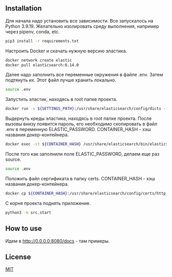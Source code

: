 ## Installation

Для начала надо установить все зависимости. Все запускалось на Python 3.9.19. Желательно изолировать среду выполнения, например через pipenv, conda, etc.

```bash
pip3 install -r requirements.txt
```

Настроить Docker и скачать нужную версию эластика.

```bash
docker network create elastic
docker pull elasticsearch:8.14.0
```

Далее надо заполнить все переменные окружения в файле .env. Затем подтянуть их. Этот файл лучше хранить локально.

```bash
source .env
```

Запустить эластик, находясь в root папке проекта.

```bash
docker run -v ${SETTINGS_PATH}:/usr/share/elasticsearch/config/dicts --name elastic_${NAME} -p ${ELASTIC_PORT}:9200 -e "discovery.type=single-node" -e ES_JAVA_OPTS="-Xms1g -Xmx1g" elasticsearch:8.14.0
```

Выдернуть креды эластика, находясь в root папке проекта. После вызовы внизу появится пароль, его необходимо скопировать в файл .env в переменную ELASTIC_PASSWORD. CONTAINER_HASH - хэш названия докер-контейнера.

```bash
docker exec -it ${CONTAINER_HASH} /usr/share/elasticsearch/bin/elasticsearch-reset-password -u elastic
```

После того как заполнили поле ELASTIC_PASSWORD, делаем еще раз source.

```bash
source .env
```

Положить файл сертификата в папку certs. CONTAINER_HASH - хэш названия докер-контейнера.

```bash
docker cp ${CONTAINER_HASH}:/usr/share/elasticsearch/config/certs/http_ca.crt ./src/elastic/certs/
```

С корня проекта поднять приложение.
```bash
python3 -m src.start
```

## How to use

Идем в http://0.0.0.0:8080/docs - там примеры.

## License

[MIT](https://choosealicense.com/licenses/mit/)